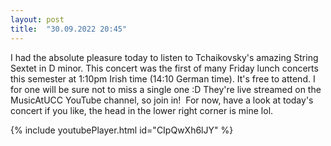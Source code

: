 ```yaml
---
layout: post
title:  "30.09.2022 20:45"
---
```


<style type="text/css"> .embed-container { position: relative; padding-bottom: 56.25%; height: 0; overflow: hidden; max-width: 100%; } .embed-container iframe, .embed-container object, .embed-container embed { position: absolute; top: 0; left: 0; width: 100%; height: 100%; } </style>

I had the absolute pleasure today to listen to Tchaikovsky's amazing String Sextet in D minor. This concert was the first of many Friday lunch concerts this semester at 1:10pm Irish time (14:10 German time). It's free to attend. I for one will be sure not to miss a single one :D
They're live streamed on the MusicAtUCC YouTube channel, so join in! 
For now, have a look at today's concert if you like, the head in the lower right corner is mine lol. 

{% include youtubePlayer.html id="CIpQwXh6lJY" %}
